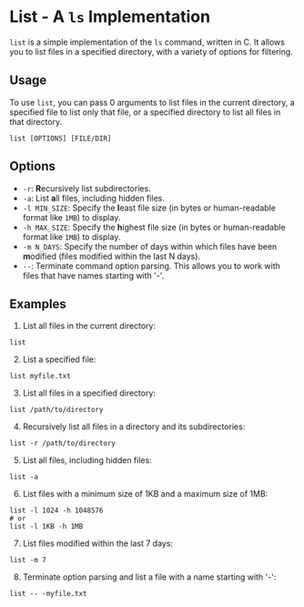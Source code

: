 # List - A `ls` Implementation

`list` is a simple implementation of the `ls` command, written in C. It allows you to list files in a specified directory, with a variety of options for filtering.

## Usage

To use `list`, you can pass 0 arguments to list files in the current directory, a specified file to list only that file, or a specified directory to list all files in that directory.

```
list [OPTIONS] [FILE/DIR]
```

## Options

- `-r`: **R**ecursively list subdirectories.
- `-a`: List **a**ll files, including hidden files.
- `-l MIN_SIZE`: Specify the **l**east file size (in bytes or human-readable format like `1MB`) to display.
- `-h MAX_SIZE`: Specify the **h**ighest file size (in bytes or human-readable format like `1MB`) to display.
- `-m N_DAYS`: Specify the number of days within which files have been **m**odified (files modified within the last N days).
- `--`: Terminate command option parsing. This allows you to work with files that have names starting with '-'.

## Examples

1.  List all files in the current directory:

```
list
```

2.  List a specified file:

```
list myfile.txt
```

3.  List all files in a specified directory:

```
list /path/to/directory
```

4.  Recursively list all files in a directory and its subdirectories:

```
list -r /path/to/directory
```

5.  List all files, including hidden files:

```
list -a
```

6.  List files with a minimum size of 1KB and a maximum size of 1MB:

```
list -l 1024 -h 1048576
# or
list -l 1KB -h 1MB
```

7.  List files modified within the last 7 days:

```
list -m 7
```

8.  Terminate option parsing and list a file with a name starting with '-':

```
list -- -myfile.txt
```
